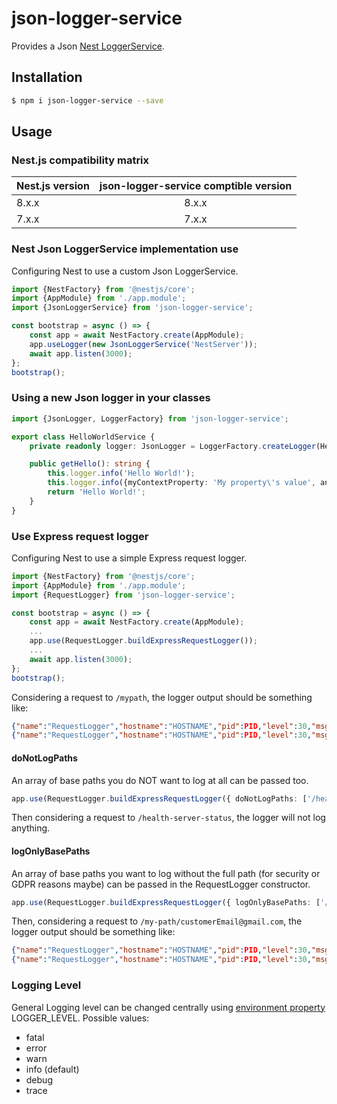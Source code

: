 # json-logger-service

Provides a Json [Nest LoggerService](https://docs.nestjs.com/techniques/logger).

## Installation

```bash
$ npm i json-logger-service --save
```

## Usage

### Nest.js compatibility matrix

| Nest.js version | json-logger-service comptible version |
|-----------------|:-------------------------------------:|
| 8.x.x           |                 8.x.x                 |
| 7.x.x           |                 7.x.x                 |


### Nest Json LoggerService implementation use

Configuring Nest to use a custom Json LoggerService.

```typescript
import {NestFactory} from '@nestjs/core';
import {AppModule} from './app.module';
import {JsonLoggerService} from 'json-logger-service';

const bootstrap = async () => {
    const app = await NestFactory.create(AppModule);
    app.useLogger(new JsonLoggerService('NestServer'));
    await app.listen(3000);
};
bootstrap();
```

### Using a new Json logger in your classes

```typescript
import {JsonLogger, LoggerFactory} from 'json-logger-service';

export class HelloWorldService {
    private readonly logger: JsonLogger = LoggerFactory.createLogger(HelloWorldService.name);

    public getHello(): string {
        this.logger.info('Hello World!');
        this.logger.info({myContextProperty: 'My property\'s value', anotherProperty: 'Another value'}, 'Hello World with some context!');
        return 'Hello World!';
    }
}
```

### Use Express request logger

Configuring Nest to use a simple Express request logger.

```typescript
import {NestFactory} from '@nestjs/core';
import {AppModule} from './app.module';
import {RequestLogger} from 'json-logger-service';

const bootstrap = async () => {
    const app = await NestFactory.create(AppModule);
    ...
    app.use(RequestLogger.buildExpressRequestLogger());
    ...
    await app.listen(3000);
};
bootstrap();
```

Considering a request to  `/mypath`, the logger output should be something like:
```json
{"name":"RequestLogger","hostname":"HOSTNAME","pid":PID,"level":30,"msg":"Before request GET '/mypath'","time":"2019-12-09T12:10:23.020Z","v":0}
{"name":"RequestLogger","hostname":"HOSTNAME","pid":PID,"level":30,"msg":"After request GET '/mypath'","time":"2019-12-09T12:10:23.021Z","v":0}

```

#### doNotLogPaths

An array of base paths you do NOT want to log at all can be passed too.

```typescript
app.use(RequestLogger.buildExpressRequestLogger({ doNotLogPaths: ['/health-server-status'] } as RequestLoggerOptions));
```

Then considering a request to  `/health-server-status`, the logger will not log anything.

#### logOnlyBasePaths

An array of base paths you want to log without the full path (for security or GDPR reasons maybe) can be passed in the RequestLogger constructor.

```typescript
app.use(RequestLogger.buildExpressRequestLogger({ logOnlyBasePaths: ['/my-path'] } as RequestLoggerOptions));
```

Then, considering a request to  `/my-path/customerEmail@gmail.com`, the logger output should be something like:

```json
{"name":"RequestLogger","hostname":"HOSTNAME","pid":PID,"level":30,"msg":"Before request GET '/my-path'","time":"2019-12-09T12:10:23.020Z","v":0}
{"name":"RequestLogger","hostname":"HOSTNAME","pid":PID,"level":30,"msg":"After request GET '/my-path'","time":"2019-12-09T12:10:23.021Z","v":0}

```

### Logging Level

General Logging level can be changed centrally using [environment property](https://nodejs.dev/learn/how-to-read-environment-variables-from-nodejs) LOGGER_LEVEL.
Possible values: 
- fatal
- error
- warn
- info (default)
- debug
- trace